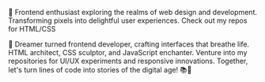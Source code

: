 

🚀 Frontend enthusiast exploring the realms of web design and development. Transforming pixels into delightful user experiences. Check out my repos for HTML/CSS



🌟 Dreamer turned frontend developer, crafting interfaces that breathe life. HTML architect, CSS sculptor, and JavaScript enchanter. Venture into my repositories for UI/UX experiments and responsive innovations. Together, let's turn lines of code into stories of the digital age! 📚🎈


